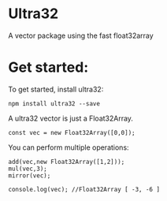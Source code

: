 # Ultra32
A vector package using the fast float32array


# Get started:

To get started, install ultra32:
```
npm install ultra32 --save
```

A ultra32 vector is just a Float32Array.

```
const vec = new Float32Array([0,0]);
```

You can perform multiple operations:
```
add(vec,new Float32Array([1,2]));
mul(vec,3);
mirror(vec);

console.log(vec); //Float32Array [ -3, -6 ]
```
